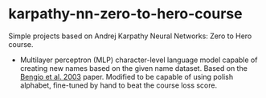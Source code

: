 # karpathy-nn-zero-to-hero-course
Simple projects based on Andrej Karpathy Neural Networks: Zero to Hero course.

- Multilayer perceptron (MLP) character-level language model capable of creating new names based on the given name dataset. Based on the [Bengio et al. 2003](https://www.jmlr.org/papers/volume3/bengio03a/bengio03a.pdf) paper. Modified to be capable of using polish alphabet, fine-tuned by hand to beat the course loss score.
